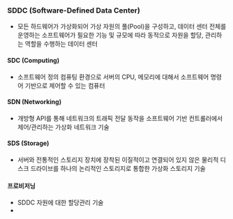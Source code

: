 ### SDDC (Software-Defined Data Center)
- 모든 하드웨어가 가상화되어 가상 자원의 풀(Pool)을 구성하고, 데이터 센터 전체를 운영하는 소프트웨어가 필요한 기능 및 규모에 따라 동적으로 자원을 할당, 관리하는 역할을 수행하는 데이터 센터

#### SDC (Computing)
- 소프트웨어 정의 컴퓨팅 환경으로 서버의 CPU, 메모리에 대해서 소프트웨어 명령어 기반으로 제어할 수 있는 컴퓨터
#### SDN (Networking)
- 개방형 API를 통해 네트워크의 트래픽 전달 동작을 소프트웨어 기반 컨트롤러에서 제어/관리하는 가상화 네트워크 기술
#### SDS (Storage)
- 서버와 전통적인 스토리지 장치에 장착된 이질적이고 연결되어 있지 않은 물리적 디스크 드라이브를 하나의 논리적인 스토리지로 통합한 가상화 스토리지 기술
#### 프로비저닝
- SDDC 자원에 대한 할당관리 기술
- 
